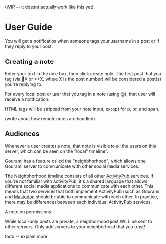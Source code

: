 (WIP -- it doesnt actually work like this yet)

# User Guide

You will get a notification when someone tags your username in a post or if they reply to your post.

## Creating a note

Enter your text in the note box, then click create note. The first post that you tag (via 📝X or >>X, where X is the post number) will be considered a post(s) you're replying to.  

For every local post or user that you tag in a note (using @), that user will receive a notification.

HTML tags will be stripped from your note input, except for p, br, and span.

(write about how remote notes are handled)

## Audiences

Whenever a user creates a note, that note is visible to all the users on this server, which can be seen on the "local" timeline".

Gourami has a feature called the "neighbhorhood", which allows one Gourami server to communicate with other social media services. 

The Neighbhorhood timeline consists of all other [ActivityPub](http://activitypub.rocks/) services. If you're not familiar with ActivityPub, it's a shared language that allows different social media applications to communicate with each other. This means that two services that both implement ActivityPub (such as Gourami and [Mastodon](https://joinmastodon.org/) should be able to communicate with each other. In practice, there may be differences between each individual ActivityPub services, 

A note on permissions --

While local-only posts are private, a neighborhood post WILL be sent to other servers. Only add servers to your neighborhood that you trust! 

todo -- explain more
